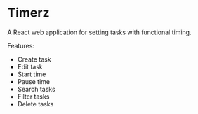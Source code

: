 # Timerz
A React web application for setting tasks with functional timing.

Features:
- Create task
- Edit task
- Start time
- Pause time
- Search tasks
- Filter tasks
- Delete tasks
